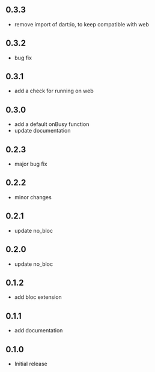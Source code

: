 ## 0.3.3

* remove import of dart:io, to keep compatible with web

## 0.3.2

* bug fix

## 0.3.1

* add a check for running on web

## 0.3.0

* add a default onBusy function
* update documentation

## 0.2.3

* major bug fix

## 0.2.2

* minor changes

## 0.2.1

* update no_bloc

## 0.2.0

* update no_bloc

## 0.1.2

* add bloc extension

## 0.1.1

* add documentation

## 0.1.0

* Initial release
